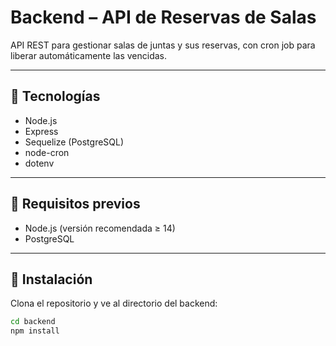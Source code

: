 # Backend – API de Reservas de Salas

API REST para gestionar salas de juntas y sus reservas, con cron job para liberar automáticamente las vencidas.

---

## 📌 Tecnologías

- Node.js
- Express
- Sequelize (PostgreSQL)
- node-cron
- dotenv

---

## 📌 Requisitos previos

- Node.js (versión recomendada ≥ 14)
- PostgreSQL

---

## 📌 Instalación

Clona el repositorio y ve al directorio del backend:

```bash
cd backend
npm install
